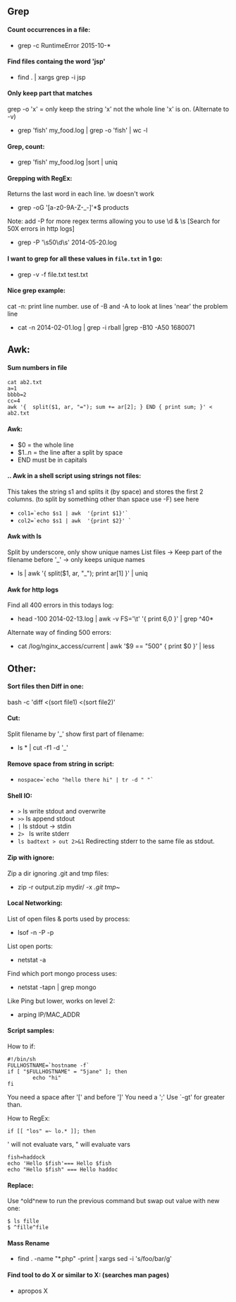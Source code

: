 

## Grep
#### Count occurrences in a file:
* grep -c RuntimeError 2015-10-* 

#### Find files containg the word 'jsp'
* find . | xargs grep -i jsp

#### Only keep part that matches
 grep -o 'x' = only keep the string 'x' not the whole line 'x' is on. (Alternate to -v)
* grep 'fish' my_food.log | grep -o 'fish' | wc -l

#### Grep, count:
* grep 'fish' my_food.log |sort | uniq
 
#### Grepping with RegEx:
Returns the last word in each line.
\w doesn't work

* grep -oG '[a-z0-9A-Z\-\_\-]'*$ products

Note: add -P for more regex terms allowing you to use \d & \s [Search for 50X errors in http logs]

* grep -P '\s50\d\s' 2014-05-20.log

 #### I want to grep for all these values in `file.txt` in 1 go:

* grep -v -f file.txt test.txt

#### Nice grep example:
   cat -n: print line number.
   use of -B and -A to look at lines 'near' the problem line
* cat -n 2014-02-01.log | grep -i rball |grep -B10 -A50 1680071

 
## Awk:

#### Sum numbers in file
```
cat ab2.txt
a=1
bbbb=2
cc=4
awk '{  split($1, ar, "="); sum += ar[2]; } END { print sum; }' < ab2.txt
```


#### Awk:
* $0 = the whole line
* $1..n = the line after a split by space
* END must be in capitals

#### .. Awk in a shell script using strings not files:
This takes the string s1 and splits it (by space) and stores the first 2 columns.
(to split by something other than space use -F) see here
* ``` col1=`echo $s1 | awk  '{print $1}'` ```
* ``` col2=`echo $s1 | awk  '{print $2}' ` ```

#### Awk with ls
Split by underscore, only show unique names
List files -> Keep part of the filename before '_' -> only keeps unique names

* ls | awk '{ split($1, ar, "_"); print ar[1] }' | uniq

#### Awk for http logs
Find all 400 errors in this todays log:
* head -100 2014-02-13.log | awk -v FS='\t' '{ print $6,$0 }' | grep ^40* 

Alternate way of finding 500 errors: 
* cat /log/nginx_access/current | awk '$9 == "500" { print $0 }' | less


## Other:
#### Sort files then Diff in one:
bash -c 'diff <(sort file1) <(sort file2)'

#### Cut:
Split filename by '_' show first part of filename:
* ls * | cut -f1 -d '_'

#### Remove space from string in script:
* ``` nospace=`echo "hello there hi" | tr -d " "` ```

#### Shell IO:
* ` > `   Is write stdout and overwrite
* ` >> `  Is append stdout
* ` | `   Is stdout -> stdin
* `2> `   Is write stderr
* `ls badtext > out 2>&1` Redirecting stderr to the same file as stdout.

#### Zip with ignore:
Zip a dir ignoring .git and tmp files:
* zip  -r output.zip  mydir/ -x *.git* *tmp*~

#### Local Networking:
List of open files &amp; ports used by process:
* lsof -n -P -p 

List open ports:
* netstat -a

Find which port mongo process uses:
* netstat -tapn | grep mongo

Like Ping but lower, works on level 2:
* arping IP/MAC_ADDR

#### Script samples:
How to if:
```
#!/bin/sh
FULLHOSTNAME=`hostname -f`
if [ "$FULLHOSTNAME" = "5jane" ]; then
        echo "hi"
fi
```
You need a space after '[' and before ']' 
You need a ';' Use `-gt' for greater than.

How to RegEx:
```
if [[ "los" =~ lo.* ]]; then
```
' will not evaluate vars, " will evaluate vars
```
fish=haddock
echo 'Hello $fish'=== Hello $fish
echo "Hello $fish" === Hello haddoc
```

#### Replace:
Use ^old^new to run the previous command but swap out value with new one:
```
$ ls fille
$ ^fille^file
```
#### Mass Rename
* find . -name "*.php" -print | xargs sed -i 's/foo/bar/g'

#### Find tool to do X or similar to X: (searches man pages)
* apropos X
